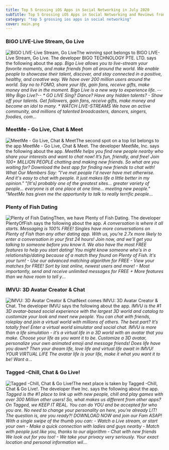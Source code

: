 ```yaml
---
title: Top 5 Grossing iOS Apps in Social Networking in July 2020
subTitle: Top 5 Grossing iOS Apps in Social Networking and Reviews from the AppStore in July 2020.
category: "top 5 grossing ios apps in social networking"
cover: main.png
---
```


### BIGO LIVE-Live Stream, Go Live

![BIGO LIVE-Live Stream, Go Live](https://is5-ssl.mzstatic.com/image/thumb/Purple114/v4/d8/62/3a/d8623a09-45f7-e8e6-722b-b900f29f6c4d/AppIcon-0-1x_U007emarketing-0-10-0-0-85-220.png/100x100bb.png)The winning spot belongs to BIGO LIVE-Live Stream, Go Live. The developer BIGO TECHNOLOGY PTE. LTD. says the following about the app. _Bigo Live allows you to live-stream your favorite moments, and make friends from all around the world. We enable people to showcase their talent, discover, and stay connected in a positive, healthy, and creative way.   We have over 200 million users around the world. Say no to FOMO, share your life, gain fans, receive gifts, make money and live in the moment. Bigo Live is a new way to experience life.   --Why Bigo Live?--  * GO LIVE Sing? Dance? Have any hidden talents? - Show off your talents. Get followers, gain fans, receive gifts, make money and become an idol to many.  * WATCH LIVE-STREAMS We have an active community, and millions of talented broadcasters, dancers, singers, foodies, com_...

### MeetMe - Go Live, Chat & Meet

![MeetMe - Go Live, Chat & Meet](https://is4-ssl.mzstatic.com/image/thumb/Purple113/v4/ae/58/c8/ae58c83b-3aab-b0e5-9850-744fd08dedbe/AppIcon-0-0-1x_U007emarketing-0-0-0-6-0-0-sRGB-0-0-0-GLES2_U002c0-512MB-85-220-0-0.png/100x100bb.png)The second spot on a top list belongs to the app MeetMe - Go Live, Chat & Meet. The developer MeetMe, Inc. says the following about the app. _MeetMe helps you find new people nearby who share your interests and want to chat now! It’s fun, friendly, and free!   Join 100+ MILLION PEOPLE chatting and making new friends.    So what are you waiting for? Download the best app for finding new friends to chat with!        What Our Members Say:   "I've met people I'd never have met otherwise. And it's easy to chat with people. It just makes life a little better in my opinion."   "[It's] probably one of the greatest sites... greater variety of people... everyone is at one place at one time... meeting new people."   "MeetMe has given me the opportunity to talk to really terrific people_...

### Plenty of Fish Dating

![Plenty of Fish Dating](https://is3-ssl.mzstatic.com/image/thumb/Purple114/v4/65/f4/52/65f45275-e55d-954c-4152-46084f360559/AppIcon-0-0-1x_U007emarketing-0-0-0-7-0-0-sRGB-0-0-0-GLES2_U002c0-512MB-85-220-0-0.png/100x100bb.png)Then, we have Plenty of Fish Dating. The developer PlentyOfFish says the following about the app. _A conversation is where it all starts. Messaging is 100% FREE! Singles have more conversations on Plenty of Fish than any other dating app. With us, you’re 2.7x more likely to enter a conversation in your first 24 hours! Join now, and we’ll get you talking to someone before you know it.  We also have the most FREE features to help you start dating! You might know someone who's in a relationship/dating because of a match they found on Plenty of Fish. It's your turn!  - Use our advanced matching algorithm for FREE - View your matches for FREE! Sort by last online, newest users and more! - Most importantly, send and receive unlimited messages for FREE + More features than we have room to tell y_...

### IMVU: 3D Avatar Creator & Chat

![IMVU: 3D Avatar Creator & Chat](https://is1-ssl.mzstatic.com/image/thumb/Purple113/v4/2c/d3/d4/2cd3d461-eafc-489c-437b-fbeddcfff73e/AppIcon-0-0-1x_U007emarketing-0-0-0-7-0-0-sRGB-0-0-0-GLES2_U002c0-512MB-85-220-0-0.png/100x100bb.png)Next comes IMVU: 3D Avatar Creator & Chat. The developer IMVU says the following about the app. _IMVU is the #1 3D avatar-based social experience with the largest 3D world and catalog to customize your look and meet new people.  You can chat with friends, roleplay and join a virtual world with millions of others. The best part? It’s totally free!  Enter a virtual world simulator and social chat. IMVU is more than a life simulation - it’s a virtual life in a 3D world with an avatar that you make. Choose your life as you want it to be.  Customize a 3D avatar, personalize your own animated emoji and message friends! Does life have you down? Then your dream life, love life and virtual life await in IMVU!  YOUR VIRTUAL LIFE The avatar life is your life, make it what you want it to be! Want a_...

### Tagged -Chill, Chat & Go Live!

![Tagged -Chill, Chat & Go Live!](https://is5-ssl.mzstatic.com/image/thumb/Purple123/v4/7d/7e/a8/7d7ea887-2700-41a6-5fb3-dff70cccda0a/AppIcon-Tagged-0-0-1x_U007emarketing-0-0-0-7-0-0-sRGB-0-0-0-GLES2_U002c0-512MB-85-220-0-0.png/100x100bb.png)The next place is taken by Tagged -Chill, Chat & Go Live!. The developer Ifwe Inc. says the following about the app. _Tagged is the #1 place to link up with new people, chill and play games with over 300 Million other users!  So, what makes us different from other apps? On Tagged, we KEEP IT REAL.  You can do YOU and be accepted for who you are.  No need to change your personality on here, you’re already LIT!  The question is, are you ready?! DOWNLOAD NOW and join our Fam ASAP!  With a single swipe of the thumb you can: - Watch a Live stream, or start your own - Make a quick connection with ladies and guys nearby - Match with people just like you, thanks to our algorithm - Chat with new friends  We look out for you too! - We take your privacy very seriously.  Your exact location and personal information wil_...

